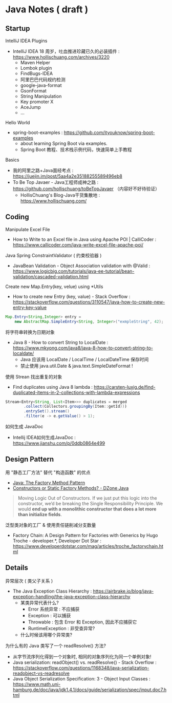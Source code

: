 # Java Notes ( draft )

## Startup

IntelliJ IDEA Plugins

- IntelliJ IDEA 18 周岁，吐血推进珍藏已久的必装插件 : https://www.hollischuang.com/archives/3220
    - Maven Helper
    - Lombok plugin
    - FindBugs-IDEA
    - 阿里巴巴代码规约检测
    - google-java-format
    - GsonFormat
    - String Manipulation
    - Key promoter X
    - AceJump
    - …

Hello World

- spring-boot-examples : https://github.com/ityouknow/spring-boot-examples
    - about learning Spring Boot via examples.
    - Spring Boot 教程、技术栈示例代码，快速简单上手教程

Basics

- 我的阿里之路+Java面经考点 : https://juejin.im/post/5aa4a2e35188255589496eb8
- To Be Top Javaer - Java工程师成神之路 : https://github.com/hollischuang/toBeTopJavaer （内容好不好待验证）
    - HollisChuang's Blog-Java干货集散地 : https://www.hollischuang.com/

## Coding

Manipulate Excel File

- How to Write to an Excel file in Java using Apache POI | CalliCoder : https://www.callicoder.com/java-write-excel-file-apache-poi/

Java Spring ConstraintValidator ( 约束校验器 )

- JavaBean Validation - Object Association validation with @Valid
  : https://www.logicbig.com/tutorials/java-ee-tutorial/bean-validation/cascaded-validation.html

Create new Map.Entry(key, velue) using \*Utils

- How to create new Entry (key, value) - Stack Overflow : https://stackoverflow.com/questions/3110547/java-how-to-create-new-entry-key-value

```java
Map.Entry<String,Integer> entry =
    new AbstractMap.SimpleEntry<String, Integer>("exmpleString", 42);
```

将字符串转换为日期对象

- Java 8 - How to convert String to LocalDate : https://www.mkyong.com/java8/java-8-how-to-convert-string-to-localdate/
    - Java 应该用 LocalDate / LocalTime / LocalDateTime 保存时间
    - 禁止使用 java.util.Date & java.text.SimpleDateFormat !

使用 Strean 找出重复的对象

- Find duplicates using Java 8 lambda : https://carsten-luxig.de/find-duplicated-items-in-2-collections-with-lambda-expressions

```java
Stream<Entry<String, List<Item>>> duplicates = merged
        .collect(Collectors.groupingBy(Item::getId)))
        .entrySet().stream()
        .filter(e -> e.getValue() > 1);
```

如何生成 JavaDoc

- Intellij IDEA如何生成JavaDoc : https://www.jianshu.com/p/0ddb0864e499

## Design Pattern

用 "静态工厂方法" 替代 "构造函数" 的优点

- [Java: The Factory Method Pattern](http://t.cn/E9O7ZRI )
- [Constructors or Static Factory Methods? - DZone Java]( http://t.cn/E9Oq9qC )

> Moving Logic Out of Constructors. If we just put this logic into the constructor, we’d be breaking the Single Responsibility Principle. We would **end up with a monolithic constructor that does a lot more than initialize fields**.

泛型类对象的工厂 & 使用责任链削减分支数量

- Factory Chain: A Design Pattern for Factories with Generics by Hugo Troche - developer.*, Developer Dot Star : https://www.developerdotstar.com/mag/articles/troche_factorychain.html

## Details

异常层次 ( 类父子关系 )

- The Java Exception Class Hierarchy : https://airbrake.io/blog/java-exception-handling/the-java-exception-class-hierarchy
    - 某类异常代表什么?
        - Error 系统异常 : 不应捕获
        - Exception : 可以捕获
        - Throwable : 包含 Error 和 Exception, 因此不应捕获它
        - RuntimeException : 非受查异常?
    - 什么时候该用哪个异常类?

为什么有的 Java 类写了一个 readResolve() 方法?

- 从字节流序列化得到一个对象时, 相同的对象序列化为同一个单例对象!
- Java serialization: readObject() vs. readResolve() - Stack Overflow : https://stackoverflow.com/questions/1168348/java-serialization-readobject-vs-readresolve
- Java Object Serialization Specification: 3 - Object Input Classes : https://www.math.uni-hamburg.de/doc/java/jdk1.4.1/docs/guide/serialization/spec/input.doc7.html
